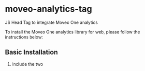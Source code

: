 # moveo-analytics-tag
JS Head Tag to integrate Moveo One analytics

To install the Moveo One analytics library for web, please follow the instructions below:

## Basic Installation

1. Include the two <script> lines at the very end of every page you want to track—just before each </body> tag. For example, on every HTML file:

```html
<!-- At the very end of the <body>, just before </body> -->
<script src="https://moveoonestorage.blob.core.windows.net/000-scripts/moveo-one-script.min.js"></script>
<script>
  // Initialize MoveoOne with their token
  const moveo = MoveoOne.init('YOUR_TOKEN_HERE');
</script>
```

### App Version Tracking

You can track your application version by setting it during initialization:

```html
<script>
  // Initialize with app version
  const moveo = MoveoOne.init('YOUR_TOKEN_HERE', {
    appVersion: '1.0.0'
  });
</script>
```

### Complete Configuration Options

```html
<script>
  const moveo = MoveoOne.init('YOUR_TOKEN_HERE', {
    appVersion: '1.0.0',        // Your app version
    locale: 'en-US',            // User locale
    test: 'false'               // Test mode flag
  });
</script>
```

## Prediction API

The MoveoOne library includes a prediction method that allows you to get real-time predictions from your trained models.

### Basic Usage

```javascript
// Initialize MoveoOne first
MoveoOne.init('YOUR_TOKEN_HERE');

// Get prediction from a model
MoveoOne.predict('your-model-id')
  .then(result => {
    if (result.success) {
      console.log('Prediction probability:', result.prediction_probability);
      console.log('Binary result:', result.prediction_binary);
    } else {
      console.log('Error:', result.message);
    }
  })
  .catch(error => {
    console.error('Unexpected error:', error);
  });
```

## Response Examples

### Success Response

```javascript
{
  success: true,
  status: 'success',
  model_id: 'your-model-id',
  prediction_probability: 0.85,
  prediction_binary: true
}
```

### Error Responses

#### Not Initialized
```javascript
{
  success: false,
  status: 'not_initialized',
  message: 'MoveoOne must be initialized before using predict method. Call MoveoOne.init() first.'
}
```

#### Invalid Model ID
```javascript
{
  success: false,
  status: 'invalid_model_id',
  message: 'Model ID is required and must be a non-empty string'
}
```

#### Model Loading/Validating (Pending State)
```javascript
{
  success: true,
  status: 'pending',
  message: 'Model is loading, please try again',
  model_id: 'your-model-id'
}
```

#### Model Not Found
```javascript
{
  success: false,
  status: 'not_found',
  message: 'Model not found or not accessible',
  model_id: 'your-model-id'
}
```

#### Server Error
```javascript
{
  success: false,
  status: 'server_error',
  message: 'Server error processing prediction request',
  model_id: 'your-model-id'
}
```

#### Network Error
```javascript
{
  success: false,
  status: 'network_error',
  message: 'Network error - please check your connection',
  model_id: 'your-model-id'
}
```

#### Timeout
```javascript
{
  success: false,
  status: 'timeout',
  message: 'Request timed out after 10 seconds',
  model_id: 'your-model-id'
}
```

## Notes

- The `predict` method is **non-blocking** and won't affect your website's performance
- All requests have a 10-second timeout to prevent hanging
- The method automatically uses the current session ID from the MoveoOne instance
- **202 responses are normal pending states** - models may need time to load or validate
- The method returns a Promise, so you can use async/await or .then()/.catch()
- Check both `success: true` and `status: 'success'` to ensure you have a complete prediction

